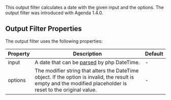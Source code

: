 This output filter calculates a date with the given input and the options. The
output filter was introduced with Agenda 1.4.0.

## Output Filter Properties

The output filter uses the following properties:

| Property | Description                                                                                                                                                     | Default |
|----------|-----------------------------------------------------------------------------------------------------------------------------------------------------------------|---------|
| input    | A date that can be [parsed](https://www.php.net/manual/en/datetime.formats.php) by php DateTime.                                                                | -       |
| options  | The modifier string that alters the DateTime object. If the option is invalid, the result is empty and the modified placeholder is reset to the original value. | -       |
